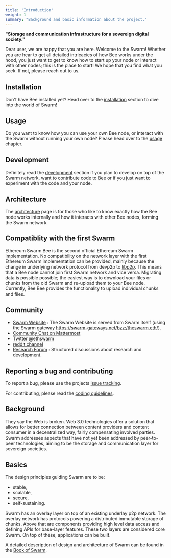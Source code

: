 ```yaml
---
title: 'Introduction'
weight: 1
summary: "Background and basic information about the project."
---
```


**"Storage and communication infrastructure for a sovereign digital society."**

Dear user, we are happy that you are here. Welcome to the Swarm! Whether you are hear to get all detailed intricacies of how Bee works under the hood, you just want to get to know how to start up your node or interact with other nodes; this is the place to start!
We hope that you find what you seek. If not, please reach out to us. 

## Installation
Don't have Bee installed yet? Head over to the [installation](/bee-docs/installation.html/) section to dive into the world of Swarm!

## Usage
Do you want to know how you can use your own Bee node, or interact with the Swarm without running your own node? Please head over to the [usage](/bee-docs/usage.html/) chapter.

## Development
Definitely read the [development](/bee-docs/development.html/) section if you plan to develop on top of the Swarm network, want to contribute code to Bee or if you just want to experiment with the code and your node.

## Architecture
The [architecture](/bee-docs/architecture.html/) page is for those who like to know exactly how the Bee node works internally and how it interacts with other Bee nodes, forming the Swarm network. 

## Compatiblity with the first Swarm
Ethereum Swarm Bee is the second official Ethereum Swarm implementation. No compatibility on the network layer with the first Ethereum Swarm implementation can be provided, mainly because the change in underlying network protocol from devp2p to [libp2p](https://docs.libp2p.io/). This means that a Bee node cannot join first Swarm network and vice versa. Migrating data is possible possible; the easiest way is to download your files or chunks from the old Swarm and re-upload them to your Bee node. Currently, Bee Bee provides the functionality to upload individual chunks and files.

## Community
- [Swarm Website](http://swarm.ethereum.org) : The Swarm Website is served from Swarm itself (using the Swarm gateway https://swarm-gateways.net/bzz:/theswarm.eth/).
- [Community Chat on Mattermost](https://beehive.ethswarm.org/)
- [Twitter @ethswarm](https://twitter.com/ethswarm)
- [reddit channel](https://www.reddit.com/r/ethswarm/)
- [Research Forum](https://swarmresear.ch/) : Structured discussions about research and development.

## Reporting a bug and contributing
To report a bug, please use the projects [issue tracking](https://github.com/ethersphere/bee/issues).

For contributing, please read the [coding guidelines](https://github.com/ethersphere/bee/blob/master/CODING.md).

## Background
They say the Web is broken. Web 3.0 technologies offer a solution that allows for better connection between content providers and content consumer in a decentralized way, fairly compensating involved parties. Swarm addresses aspects that have not yet been addressed by peer-to-peer technologies, aiming to be the storage and communication layer for sovereign societies.  

## Basics
The design principles guiding Swarm are to be:
- stable,
- scalable,
- secure,
- self-sustaining.

Swarm has an overlay layer on top of an existing underlay p2p network. The overlay network has protocols powering a distributed immutable storage of chunks. Above that are components providing high level data access and defining APIs for base-layer features. These two layers are considered core Swarm. On top of these, applications can be built.

A detailed description of design and architecture of Swarm can be found in the [Book of Swarm](https://swarm-gateways.net/bzz:/latest.bookofswarm.eth/the-book-of-swarm-viktor-tron-v0.1-pre-release.pdf).



